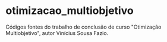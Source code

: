 # otimizacao_multiobjetivo
Códigos fontes do trabalho de conclusão de curso "Otimização Multiobjetivo", autor Vinícius Sousa Fazio.
